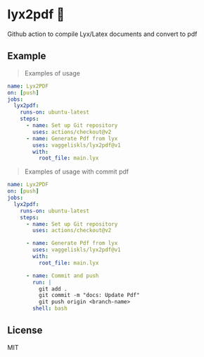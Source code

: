 # lyx2pdf :notebook_with_decorative_cover:

Github action to compile Lyx/Latex documents and convert to pdf

## Example

> Examples of usage

```yml
name: Lyx2PDF
on: [push]
jobs:
  lyx2pdf:
    runs-on: ubuntu-latest
    steps:
      - name: Set up Git repository
        uses: actions/checkout@v2
      - name: Generate Pdf from lyx
        uses: vaggeliskls/lyx2pdf@v1
        with:
          root_file: main.lyx
```

> Examples of usage with commit pdf

```yml
name: Lyx2PDF
on: [push]
jobs:
  lyx2pdf:
    runs-on: ubuntu-latest
    steps:
      - name: Set up Git repository
        uses: actions/checkout@v2

      - name: Generate Pdf from lyx
        uses: vaggeliskls/lyx2pdf@v1
        with:
          root_file: main.lyx

      - name: Commit and push
        run: |
          git add .
          git commit -m "docs: Update Pdf"
          git push origin <branch-name>
        shell: bash
```

## License

MIT
